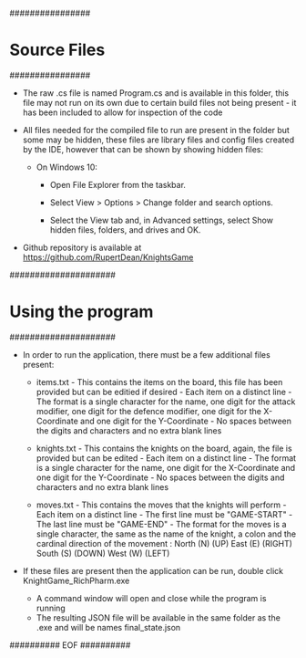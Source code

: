 ################
# Source Files #
################

 - The raw .cs file is named Program.cs and is available in this folder, this file may not run on its own due to certain build files not being present - it has been included to allow for inspection of the code 

 - All files needed for the compiled file to run are present in the folder but some may be hidden, these files are library files and config files created by the IDE, however that can be shown by showing hidden files:
	- On Windows 10:
		- Open File Explorer from the taskbar. 

		- Select View > Options > Change folder and search options.

		- Select the View tab and, in Advanced settings, select Show hidden files, folders, and drives and OK.

 - Github repository is available at https://github.com/RupertDean/KnightsGame

#####################
# Using the program #
#####################

 - In order to run the application, there must be a few additional files present:

	- items.txt 	- This contains the items on the board, this file has been provided but can be editied if desired
			- Each item on a distinct line
			- The format is a single character for the name, one digit for the attack modifier, one digit for the defence modifier, one digit for the X-Coordinate and one digit for the Y-Coordinate
			- No spaces between the digits and characters and no extra blank lines

	- knights.txt	- This contains the knights on the board, again, the file is provided but can be edited
			- Each item on a distinct line
			- The format is a single character for the name, one digit for the X-Coordinate and one digit for the Y-Coordinate
			- No spaces between the digits and characters and no extra blank lines

	- moves.txt	- This contains the moves that the knights will perform
			- Each item on a distinct line
			- The first line must be "GAME-START"
			- The last line must be "GAME-END"
			- The format for the moves is a single character, the same as the name of the knight, a colon and the cardinal direction of the movement : North (N)  (UP)
																				   East  (E)  (RIGHT)
																				   South (S)  (DOWN)
																				   West  (W)  (LEFT)

 - If these files are present then the application can be run, double click KnightGame_RichPharm.exe
	- A command window will open and close while the program is running
	- The resulting JSON file will be available in the same folder as the .exe and will be names final_state.json


########## EOF ##########

